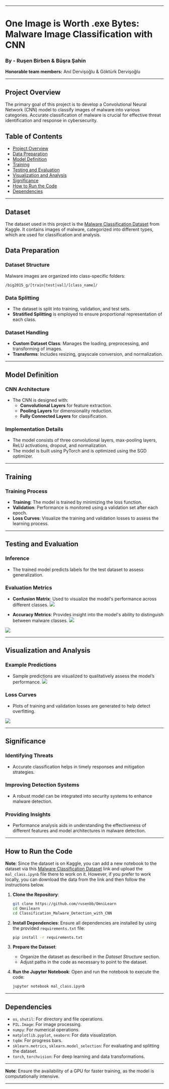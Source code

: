 
---

# One Image is Worth .exe Bytes: Malware Image Classification with CNN

### By - Ruşen Birben & Büşra Şahin  
**Honorable team members:** Anıl Dervişoğlu & Göktürk Dervişoğlu

---

## Project Overview

The primary goal of this project is to develop a Convolutional Neural Network (CNN) model to classify images of malware into various categories. Accurate classification of malware is crucial for effective threat identification and response in cybersecurity.

## Table of Contents
- [Project Overview](#project-overview)
- [Data Preparation](#data-preparation)
- [Model Definition](#model-definition)
- [Training](#training)
- [Testing and Evaluation](#testing-and-evaluation)
- [Visualization and Analysis](#visualization-and-analysis)
- [Significance](#significance)
- [How to Run the Code](#how-to-run-the-code)
- [Dependencies](#dependencies)

---

## Dataset

The dataset used in this project is the [Malware Classification Dataset](https://www.kaggle.com/datasets/mindtrinket/malwareclassificationdatasetimages/data) from Kaggle. It contains images of malware, categorized into different types, which are used for classification and analysis.

## Data Preparation

### Dataset Structure
Malware images are organized into class-specific folders:
```
/big2015_g/[train|test|val]/[class_name]/
```

### Data Splitting
- The dataset is split into training, validation, and test sets.
- **Stratified Splitting** is employed to ensure proportional representation of each class.

### Dataset Handling
- **Custom Dataset Class**: Manages the loading, preprocessing, and transforming of images.
- **Transforms**: Includes resizing, grayscale conversion, and normalization.

---

## Model Definition

### CNN Architecture
- The CNN is designed with:
  - **Convolutional Layers** for feature extraction.
  - **Pooling Layers** for dimensionality reduction.
  - **Fully Connected Layers** for classification.

### Implementation Details
- The model consists of three convolutional layers, max-pooling layers, ReLU activations, dropout, and normalization.
- The model is built using PyTorch and is optimized using the SGD optimizer.

---

## Training

### Training Process
- **Training**: The model is trained by minimizing the loss function.
- **Validation**: Performance is monitored using a validation set after each epoch.
- **Loss Curves**: Visualize the training and validation losses to assess the learning process.

---

## Testing and Evaluation

### Inference
- The trained model predicts labels for the test dataset to assess generalization.

### Evaluation Metrics
- **Confusion Matrix**: Used to visualize the model's performance across different classes.
![](images/conf_matrix.png)

- **Accuracy Metrics**: Provides insight into the model's ability to distinguish between malware classes.
![](images/graph.png)

![](images/acc.png)


---

## Visualization and Analysis

### Example Predictions
- Sample predictions are visualized to qualitatively assess the model’s performance.
![](images/test.png)

### Loss Curves
- Plots of training and validation losses are generated to help detect overfitting.

![](images/loss.png)

---

## Significance

### Identifying Threats
- Accurate classification helps in timely responses and mitigation strategies.

### Improving Detection Systems
- A robust model can be integrated into security systems to enhance malware detection.

### Providing Insights
- Performance analysis aids in understanding the effectiveness of different features and model architectures in malware detection.

---

## How to Run the Code

**Note**: Since the dataset is on Kaggle, you can add a new notebook to the dataset via this [Malware Classification Dataset](https://www.kaggle.com/datasets/mindtrinket/malwareclassificationdatasetimages/data) link and upload the `mal_class.ipynb` file there to work on it. However, if you prefer to work locally, you can download the data from the link and then follow the instructions below.


1. **Clone the Repository**:
   ```bash
   git clone https://github.com/rusenbb/OmniLearn
   cd Omnilearn
   cd Classification_Malware_Detection_with_CNN
   ```

2. **Install Dependencies**:
   Ensure all dependencies are installed by using the provided `requirements.txt` file:
   ```bash
   pip install -r requirements.txt
   ```

3. **Prepare the Dataset**:
   - Organize the dataset as described in the *Dataset Structure* section.
   - Adjust paths in the code as necessary to point to the dataset.

4. **Run the Jupyter Notebook**:
   Open and run the notebook to execute the code:
   ```bash
   jupyter notebook mal_class.ipynb
   ```

---

## Dependencies

- `os`, `shutil`: For directory and file operations.
- `PIL.Image`: For image processing.
- `numpy`: For numerical operations.
- `matplotlib.pyplot`, `seaborn`: For data visualization.
- `tqdm`: For progress bars.
- `sklearn.metrics`, `sklearn.model_selection`: For evaluating and splitting the dataset.
- `torch`, `torchvision`: For deep learning and data transformations.

---

**Note**: Ensure the availability of a GPU for faster training, as the model is computationally intensive.

---
